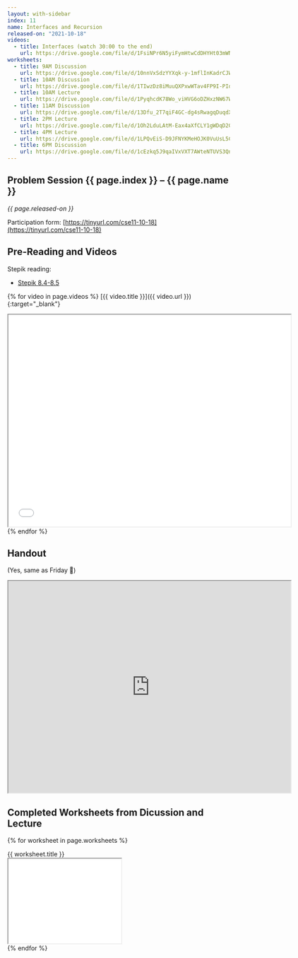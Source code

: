 ```yaml
---
layout: with-sidebar
index: 11
name: Interfaces and Recursion
released-on: "2021-10-18"
videos:
  - title: Interfaces (watch 30:00 to the end)
    url: https://drive.google.com/file/d/1FsiNPr6N5yiFymHtwCdDHYHt03mWNw_Q
worksheets:
  - title: 9AM Discussion
    url: https://drive.google.com/file/d/10nnVxSdzYYXqk-y-1mflInKadrCJWitw
  - title: 10AM Discussion
    url: https://drive.google.com/file/d/1TIwzDz8iMuuQXPxwWTav4FP9I-PIdJqZ
  - title: 10AM Lecture
    url: https://drive.google.com/file/d/1PyqhcdK78Wo_viHVG6oDZHxzNW67WKaY
  - title: 11AM Discussion
    url: https://drive.google.com/file/d/13Dfu_2T7qiF4GC-dg4sRwagqDuqdX7X6
  - title: 2PM Lecture
    url: https://drive.google.com/file/d/1Oh2LduLAtM-Eax4aXfCLY1gWDqD2GcCV
  - title: 4PM Lecture
    url: https://drive.google.com/file/d/1LPQvEiS-D9JFNYKMeHOJK0VuUsL5CDb8
  - title: 6PM Discussion
    url: https://drive.google.com/file/d/1cEzkq5J9qaIVxVXT7AWteNTUVS3QnzGH
---
```


## Problem Session {{ page.index }} – {{ page.name }}

_{{ page.released-on }}_

Participation form: [https://tinyurl.com/cse11-10-18](https://tinyurl.com/cse11-10-18)

## Pre-Reading and Videos

Stepik reading:
- [Stepik 8.4-8.5](https://stepik.org/lesson/574433/step/1?unit=569019)

{% for video in page.videos %}
[{{ video.title }}]({{ video.url }}){:target="_blank"}

<iframe src="{{ video.url }}/preview" width="640" height="480" allow="autoplay"></iframe>
{% endfor %}

## Handout

(Yes, same as Friday 🙂)

<iframe src="https://drive.google.com/file/d/1Ov-vdxB-4jBja1_D7A8J2ytxeArRGb6o/preview" width="640" height="480" allow="autoplay"></iframe>

## Completed Worksheets from Dicussion and Lecture

{% for worksheet in page.worksheets %}
<div class="worksheetBox">
{{ worksheet.title }}
<br>
<iframe src="{{ worksheet.url }}/preview" width="256" height="192" allow="autoplay"></iframe>
</div>
{% endfor %}

